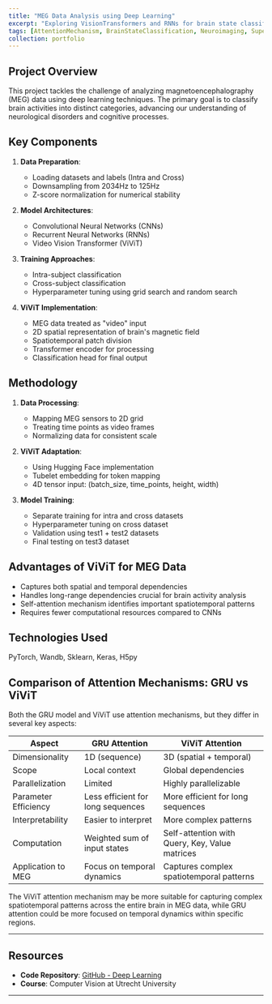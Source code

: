 ```yaml
---
title: "MEG Data Analysis using Deep Learning"
excerpt: "Exploring VisionTransformers and RNNs for brain state classification"
tags: [AttentionMechanism, BrainStateClassification, Neuroimaging, SupervisedLearning, Transformers, RNNs, DataProcessing, IntraCrossPatientTraining, DeepLearning, MEG]
collection: portfolio
---
```


## Project Overview

This project tackles the challenge of analyzing magnetoencephalography (MEG) data using deep learning techniques. The primary goal is to classify brain activities into distinct categories, advancing our understanding of neurological disorders and cognitive processes.

## Key Components

1. **Data Preparation**:
   - Loading datasets and labels (Intra and Cross)
   - Downsampling from 2034Hz to 125Hz
   - Z-score normalization for numerical stability

2. **Model Architectures**:
   - Convolutional Neural Networks (CNNs)
   - Recurrent Neural Networks (RNNs)
   - Video Vision Transformer (ViViT)

3. **Training Approaches**:
   - Intra-subject classification
   - Cross-subject classification
   - Hyperparameter tuning using grid search and random search

4. **ViViT Implementation**:
   - MEG data treated as "video" input
   - 2D spatial representation of brain's magnetic field
   - Spatiotemporal patch division
   - Transformer encoder for processing
   - Classification head for final output

## Methodology

1. **Data Processing**:
   - Mapping MEG sensors to 2D grid
   - Treating time points as video frames
   - Normalizing data for consistent scale

2. **ViViT Adaptation**:
   - Using Hugging Face implementation
   - Tubelet embedding for token mapping
   - 4D tensor input: (batch_size, time_points, height, width)

3. **Model Training**:
   - Separate training for intra and cross datasets
   - Hyperparameter tuning on cross dataset
   - Validation using test1 + test2 datasets
   - Final testing on test3 dataset

## Advantages of ViViT for MEG Data

- Captures both spatial and temporal dependencies
- Handles long-range dependencies crucial for brain activity analysis
- Self-attention mechanism identifies important spatiotemporal patterns
- Requires fewer computational resources compared to CNNs

## Technologies Used

PyTorch, Wandb, Sklearn, Keras, H5py

## Comparison of Attention Mechanisms: GRU vs ViViT

Both the GRU model and ViViT use attention mechanisms, but they differ in several key aspects:

| Aspect | GRU Attention | ViViT Attention |
|--------|---------------|-----------------|
| Dimensionality | 1D (sequence) | 3D (spatial + temporal) |
| Scope | Local context | Global dependencies |
| Parallelization | Limited | Highly parallelizable |
| Parameter Efficiency | Less efficient for long sequences | More efficient for long sequences |
| Interpretability | Easier to interpret | More complex patterns |
| Computation | Weighted sum of input states | Self-attention with Query, Key, Value matrices |
| Application to MEG | Focus on temporal dynamics | Captures complex spatiotemporal patterns |

The ViViT attention mechanism may be more suitable for capturing complex spatiotemporal patterns across the entire brain in MEG data, while GRU attention could be more focused on temporal dynamics within specific regions.

---
## Resources

- **Code Repository**: [GitHub - Deep Learning](https://github.com/RiccardoCampanella/Deep_Learning)
- **Course**: Computer Vision at Utrecht University

---